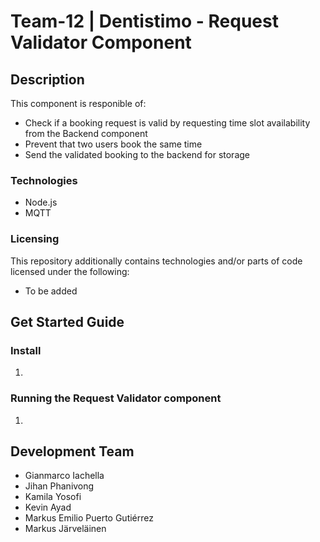 # Team-12 | Dentistimo - Request Validator Component  

## Description

This component is responible of:

* Check if a booking request is valid by requesting time slot availability from the Backend component
* Prevent that two users book the same time
* Send the validated booking to the backend for storage

### Technologies

* Node.js
* MQTT

### Licensing

This repository additionally contains technologies and/or parts of code licensed under the following:
* To be added

## Get Started Guide

### Install

1. 

### Running the Request Validator component

1. 

## Development Team

* Gianmarco Iachella
* Jihan Phanivong
* Kamila Yosofi
* Kevin Ayad
* Markus Emilio Puerto Gutiérrez
* Markus Järveläinen
